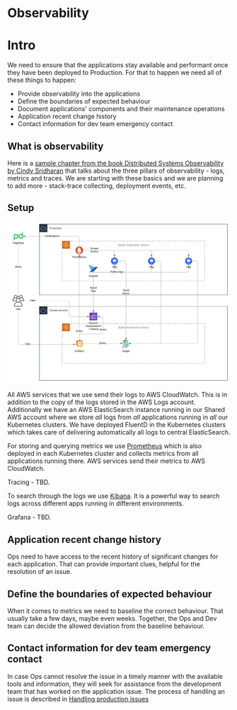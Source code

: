 # Observability

# Intro

We need to ensure that the applications stay available and performant once they have been deployed to Production. For that to happen we need all of these things to happen:

- Provide observability into the applications
- Define the boundaries of expected behaviour
- Document applications' components and their maintenance operations
- Application recent change history
- Contact information for dev team emergency contact

## What is observability

Here is a [sample chapter from the book Distributed Systems Observability by Cindy Sridharan](https://www.oreilly.com/library/view/distributed-systems-observability/9781492033431/ch04.html) that talks about the three pillars of observability - logs, metrics and traces. We are starting with these basics and we are planning to add more - stack-trace collecting, deployment events, etc.

## Setup

![Observability at SÍ](./images/logging-metrics-traces.svg)

All AWS services that we use send their logs to AWS CloudWatch. This is in addition to the copy of the logs stored in the AWS Logs account. Additionally we have an AWS ElasticSearch instance running in our Shared AWS account where we store _all_ logs from _all_ applications running in _all_ our Kubernetes clusters. We have deployed FluentD in the Kubernetes clusters which takes care of delivering automatically all logs to central ElasticSearch.

For storing and querying metrics we use [Prometheus](https://prometheus.io) which is also deployed in each Kubernetes cluster and collects metrics from all applications running there. AWS services send their metrics to AWS CloudWatch.

Tracing - TBD.

To search through the logs we use [Kibana](https://kibana.shared.devland.is). It is a powerful way to search logs across different apps running in different environments.

Grafana - TBD.

## Application recent change history

Ops need to have access to the recent history of significant changes for each application. That can provide important clues, helpful for the resolution of an issue.

## Define the boundaries of expected behaviour

When it comes to metrics we need to baseline the correct behaviour. That usually take a few days, maybe even weeks. Together, the Ops and Dev team can decide the allowed deviation from the baseline behaviour.

## Contact information for dev team emergency contact

In case Ops cannot resolve the issue in a timely manner with the available tools and information, they will seek for assistance from the development team that has worked on the application issue. The process of handling an issue is described in [Handling production issues](./handling-production-issues.md)
